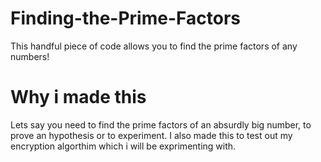 # Finding-the-Prime-Factors
This handful piece of code allows you to find the prime factors of any numbers! 
# Why i made this
Lets say you need to find the prime factors of an absurdly big number, to prove an hypothesis or to experiment.
I also made this to test out my encryption algorthim which i will be exprimenting with.
